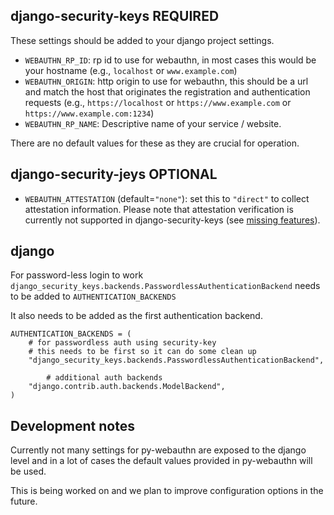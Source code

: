 ## django-security-keys REQUIRED 

These settings should be added to your django project settings.

- `WEBAUTHN_RP_ID`: rp id to use for webauthn, in most cases this would be your hostname (e.g., `localhost` or `www.example.com`)
- `WEBAUTHN_ORIGIN`: http origin to use for webauthn, this should be a url and match the host that originates the registration and authentication requests (e.g., `https://localhost` or `https://www.example.com` or `https://www.example.com:1234`)
- `WEBAUTHN_RP_NAME`: Descriptive name of your service / website.

There are no default values for these as they are crucial for operation.

## django-security-jeys OPTIONAL

- `WEBAUTHN_ATTESTATION` (default=`"none"`): set this to `"direct"` to collect attestation information. Please note that attestation verification is currently not supported in django-security-keys (see [missing features](/docs/missing-features.md)).

## django 

For password-less login to work `django_security_keys.backends.PasswordlessAuthenticationBackend` needs to be added to `AUTHENTICATION_BACKENDS`

It also needs to be added as the first authentication backend.

```
AUTHENTICATION_BACKENDS = (
    # for passwordless auth using security-key
    # this needs to be first so it can do some clean up
    "django_security_keys.backends.PasswordlessAuthenticationBackend",

		# additional auth backends 
    "django.contrib.auth.backends.ModelBackend",
)
```

## Development notes

Currently not many settings for py-webauthn are exposed to the django level and in a lot of cases the default values provided in py-webauthn will be used.

This is being worked on and we plan to improve configuration options in the future.
